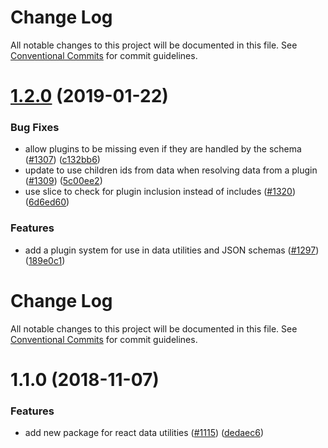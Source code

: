 # Change Log

All notable changes to this project will be documented in this file.
See [Conventional Commits](https://conventionalcommits.org) for commit guidelines.

<a name="1.2.0"></a>
# [1.2.0](https://github.com/Microsoft/fast-dna/compare/@microsoft/fast-data-utilities-react@1.1.0...@microsoft/fast-data-utilities-react@1.2.0) (2019-01-22)


### Bug Fixes

* allow plugins to be missing even if they are handled by the schema ([#1307](https://github.com/Microsoft/fast-dna/issues/1307)) ([c132bb6](https://github.com/Microsoft/fast-dna/commit/c132bb6))
* update to use children ids from data when resolving data from a plugin ([#1309](https://github.com/Microsoft/fast-dna/issues/1309)) ([5c00ee2](https://github.com/Microsoft/fast-dna/commit/5c00ee2))
* use slice to check for plugin inclusion instead of includes ([#1320](https://github.com/Microsoft/fast-dna/issues/1320)) ([6d6ed60](https://github.com/Microsoft/fast-dna/commit/6d6ed60))


### Features

* add a plugin system for use in data utilities and JSON schemas ([#1297](https://github.com/Microsoft/fast-dna/issues/1297)) ([189e0c1](https://github.com/Microsoft/fast-dna/commit/189e0c1))





# Change Log

All notable changes to this project will be documented in this file.
See [Conventional Commits](https://conventionalcommits.org) for commit guidelines.

# 1.1.0 (2018-11-07)


### Features

* add new package for react data utilities ([#1115](https://github.com/Microsoft/fast-dna/issues/1115)) ([dedaec6](https://github.com/Microsoft/fast-dna/commit/dedaec6))
